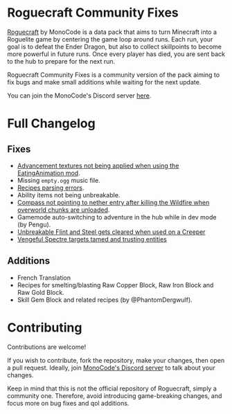 
# Roguecraft Community Fixes
[Roguecraft](https://modrinth.com/datapack/rogue-craft) by MonoCode is a data pack that aims to turn Minecraft into a Roguelite game by centering the game loop around runs. Each run, your goal is to defeat the Ender Dragon, but also to collect skillpoints to become more powerful in future runs. Once every player has died, you are sent back to the hub to prepare for the next run.

Roguecraft Community Fixes is a community version of the pack aiming to fix bugs and make small additions while waiting for the next update.

You can join the MonoCode's Discord server [here](https://discord.gg/d5FxfTYUqQ).



# Full Changelog
## Fixes
- [Advancement textures not being applied when using the EatingAnimation mod](https://discord.com/channels/1114531442052059168/1256420376247013500).
- Missing `empty.ogg` music file.
- [Recipes parsing errors](https://discord.com/channels/1114531442052059168/1195827634941218826).
- Ability items not being unbreakable.
- [Compass not pointing to nether entry after killing the Wildfire when overworld chunks are unloaded](https://discord.com/channels/1114531442052059168/1257161216866910289).
- Gamemode auto-switching to adventure in the hub while in dev mode (by Pengu).
- [Unbreakable Flint and Steel gets cleared when used on a Creeper](https://discord.com/channels/1114531442052059168/1252575711663755375)
- [Vengeful Spectre targets tamed and trusting entities](https://discord.com/channels/1114531442052059168/1255982574493241435)
## Additions
- French Translation
- Recipes for smelting/blasting Raw Copper Block, Raw Iron Block and Raw Gold Block.
- Skill Gem Block and related recipes (by @PhantomDergwulf).

# Contributing
Contributions are welcome!

If you wish to contribute, fork the repository, make your changes, then open a pull request.
Ideally, join [MonoCode's Discord server](https://discord.gg/d5FxfTYUqQ) to talk about your changes.

Keep in mind that this is not the official repository of Roguecraft, simply a community one. Therefore, avoid introducing game-breaking changes, and focus more on bug fixes and qol additions.
